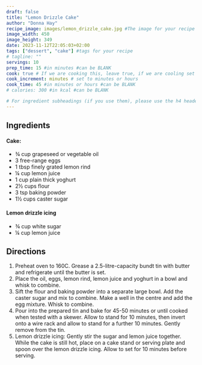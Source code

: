 ```yaml
---
draft: false
title: "Lemon Drizzle Cake"
author: "Donna Hay"
recipe_image: images/lemon_drizzle_cake.jpg #The image for your recipe
image_width: 450
image_height: 349
date: 2023-11-12T22:05:03+02:00
tags: ["dessert", "cake"] #tags for your recipe
# tagline: ""
servings: 10
prep_time: 15 #in minutes #can be BLANK
cook: true # If we are cooking this, leave true, if we are cooling set to false
cook_increment: minutes # set to minutes or hours
cook_time: 45 #in minutes or hours #can be BLANK
# calories: 300 #in kcal #can be BLANK

# For ingredient subheadings (if you use them), please use the h4 header.  For print view I have those elements targeted
---
```



## Ingredients

#### Cake:
- ¾ cup grapeseed or vegetable oil
- 3 free-range eggs
- 1 tbsp finely grated lemon rind
- ¼ cup lemon juice
- 1 cup plain thick yoghurt
- 2½ cups flour
- 3 tsp baking powder
- 1½ cups caster sugar

#### Lemon drizzle icing
- ¾ cup white sugar
- ¼ cup lemon juice

## Directions

1. Preheat oven to 160C. Grease a 2.5-litre-capacity bundt tin with butter and refrigerate until the butter is set.
2. Place the oil, eggs, lemon rind, lemon juice and yoghurt in a bowl and whisk to combine.
3. Sift the flour and baking powder into a separate large bowl. Add the caster sugar and mix to combine. Make a well in the centre and add the egg mixture. Whisk to combine.
4. Pour into the prepared tin and bake for 45-50 minutes or until cooked when tested with a skewer. Allow to stand for 10 minutes, then invert onto a wire rack and allow to stand for a further 10 minutes. Gently remove from the tin.
5. Lemon drizzle icing: Gently stir the sugar and lemon juice together. While the cake is still hot, place on a cake stand or serving plate and spoon over the lemon drizzle icing. Allow to set for 10 minutes before serving.